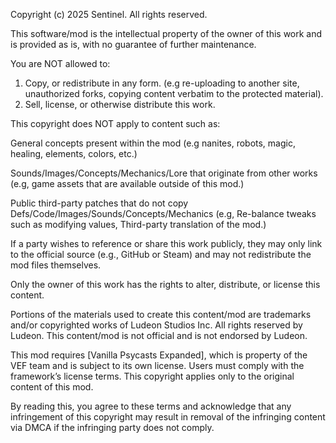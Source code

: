 Copyright (c) 2025 Sentinel. All rights reserved.

This software/mod is the intellectual property of the owner of this work and is provided as is, with no guarantee of further maintenance.

You are NOT allowed to:

1. Copy, or redistribute in any form. (e.g re-uploading to another site, unauthorized forks, copying content verbatim to the protected material).
2. Sell, license, or otherwise distribute this work.

This copyright does NOT apply to content such as:

General concepts present within the mod (e.g nanites, robots, magic, healing, elements, colors, etc.)

Sounds/Images/Concepts/Mechanics/Lore that originate from other works (e.g, game assets that are available outside of this mod.)

Public third-party patches that do not copy Defs/Code/Images/Sounds/Concepts/Mechanics (e.g, Re-balance tweaks such as modifying values, Third-party translation of the mod.)

If a party wishes to reference or share this work publicly, they may only link to the official source (e.g., GitHub or Steam) and may not redistribute the mod files themselves.

Only the owner of this work has the rights to alter, distribute, or license this content.

Portions of the materials used to create this content/mod are trademarks and/or copyrighted works of Ludeon Studios Inc. All rights reserved by Ludeon. This content/mod is not official and is not endorsed by Ludeon.

This mod requires [Vanilla Psycasts Expanded], which is property of the VEF team and is subject to its own license. Users must comply with the framework’s license terms. This copyright applies only to the original content of this mod.

By reading this, you agree to these terms and acknowledge that any infringement of this copyright may result in removal of the infringing content via DMCA if the infringing party does not comply.

